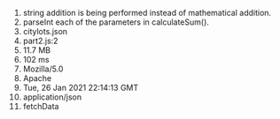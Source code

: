1. string addition is being performed instead of mathematical addition.
2. parseInt each of the parameters in calculateSum().
3. citylots.json
4. part2.js:2
5. 11.7 MB
6. 102 ms
7. Mozilla/5.0
8. Apache
9. Tue, 26 Jan 2021 22:14:13 GMT
10. application/json
11. fetchData